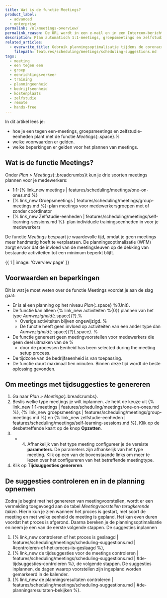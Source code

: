 ```yaml
---
title: Wat is de functie Meetings?
product_label:
  - advanced
  - enterprise
permalink: /nl/meetings-overview/
permalink_reason: De URL wordt in een e-mail en in een Intercom-bericht gebruikt
description: Plan automatisch 1:1-meetings, groepsmeetings en zelfstudie-eenheden voor je medewerkers.
related_articles:
  - overwrite_title: Gebruik planningsoptimalisatie tijdens de coronacrisis te vermijden |features/mobile/deeplink/time/pe-app-ovid19-measures.md
    filepath: features/scheduling/meetings/scheduling-suggestions.md
tags:
  - meeting
  - een tegen een
  - groep
  - eenrichtingsverkeer
  - training
  - planningeenheid
  - bedrijfseenheid
  - kostenplaats
  - zelfstudie
  - remote
  - hands-free
---
```


In dit artikel lees je:

- hoe je een tegen een-meetings, groepsmeetings en zelfstudie-eenheden plant met de functie _Meetings_{:.space}.%
- welke voorwaarden er gelden.
- welke beperkingen er gelden voor het plannen van meetings.

## Wat is de functie Meetings?

Onder _Plan > Meetings_{:.breadcrumbs}t kun je drie soorten meetings plannen voor je medewerkers:

- 1:1-{% link_new meetings | features/scheduling/meetings/one-on-ones.md %}
- {% link_new Groepsmeetings | features/scheduling/meetings/group-meetings.md %}: plan meetings voor medewerkersgroepen met of zonder coördinator
- {% link_new Zelfstudie-eenheden | features/scheduling/meetings/self-learning-sessions.md %}: plan individuele trainingseenheden in voor je medewerkers

De functie _Meetings_ bespaart je waardevolle tijd, omdat je geen meetings meer handmatig hoeft te verplaatsen. De planningsoptimalisatie (WFM) zorgt ervoor dat de invloed van de meetingsleuven op de dekking van bestaande activiteiten tot een minimum beperkt blijft.

{{ 1 | image: 'Overview page' }}

## Voorwaarden en beperkingen

Dit is wat je moet weten over de functie Meetings voordat je aan de slag gaat:

- Er is al een planning op het niveau _Plan_{:.space} %(Unit).
- De functie kan alleen {% link_new activiteiten %{0}} plannen van het type _Aanwezigheid_{:.space}{?}.%
  - Overige activiteiten blijven ongewijzigd. %
  - De functie heeft geen invloed op activiteiten van een ander type dan _Aanwezigheid_{:.space}{?}{.space}. %
- De functie genereert geen meetingvoorstellen voor medewerkers die geen deel uitmaken van de %
  - door de processen Eenheid has been selected during the meeting setup process.
- De tijdzone van de bedrijfseenheid is van toepassing.
- De functie duurt maximaal tien minuten. Binnen deze tijd wordt de beste oplossing gevonden.

## Om meetings met tijdsuggesties te genereren

1. Ga naar _Plan > Meetings_{:.breadcrumbs}.
2. Beslis welke type meetings je wilt inplannen. Je hebt de keuze uit {% link_new 1:1-meetings | features/scheduling/meetings/one-on-ones.md %}, {% link_new groepsmeetings | features/scheduling/meetings/group-meetings.md %} en {% link_new zelfstudie-eenheden | features/scheduling/meetings/self-learning-sessions.md %}. Klik op de desbetreffende kaart op de knop **Opzetten**.
3. - 4. Afhankelijk van het type meeting configureer je de vereiste **parameters**. De parameters zijn afhankelijk van het type meeting. Klik op een van de bovenstaande links om meer te lezen over het configureren van het betreffende meetingtype.
4. Klik op **Tijdsuggesties genereren**.

## De suggesties controleren en in de planning opnemen

Zodra je begint met het genereren van meetingvoorstellen, wordt er een vermelding toegevoegd aan de tabel _Meetingvoorstellen terugkerende taken_. Hierin kun je zien wanneer het proces is gestart, met soort de meeting en met welke eenheid de meeting is gepland. Het kan even duren voordat het proces is afgerond. Daarna bereken je de planningsoptimalisatie en neem je een van de eerste volgende stappen. De suggesties inplannen

1. {% link_new controleren of het proces is geslaagd | features/scheduling/meetings/scheduling-suggestions.md | #controleren-of-het-proces-is-geslaagd %},
2. {% link_new de tijdsuggesties voor de meetings controleren | features/scheduling/meetings/scheduling-suggestions.md | #de-tijdsuggesties-controleren %}, de volgende stappen. De suggesties inplannen, de dagen waarop voorstellen zijn ingepland worden gemarkeerd in de kalender.
3. {% link_new de planningsresultaten controleren | features/scheduling/meetings/scheduling-suggestions.md | #de-planningsresultaten-bekijken %}.